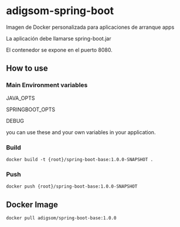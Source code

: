 # adigsom-spring-boot
Imagen de Docker personalizada para aplicaciones de arranque apps

La aplicación debe llamarse spring-boot.jar

El contenedor se expone en el puerto 8080.

## How to use

### Main Environment variables

JAVA_OPTS

SPRINGBOOT_OPTS

DEBUG

you can use these and your own variables in your application.

### Build
```
docker build -t {root}/spring-boot-base:1.0.0-SNAPSHOT .
```

### Push
```
docker push {root}/spring-boot-base:1.0.0-SNAPSHOT
```

## Docker Image
```
docker pull adigsom/spring-boot-base:1.0.0
```
